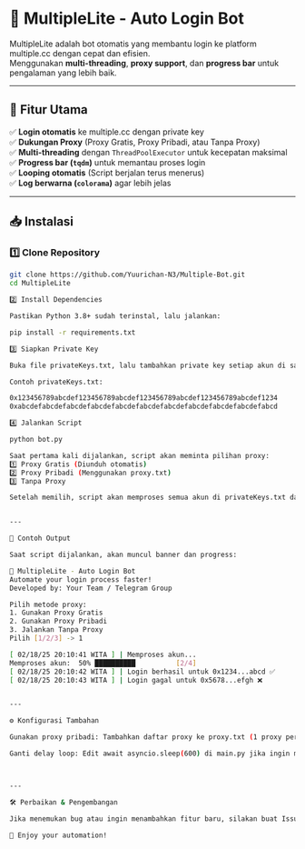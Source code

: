 # 🚀 MultipleLite - Auto Login Bot

MultipleLite adalah bot otomatis yang membantu login ke platform multiple.cc dengan cepat dan efisien.  
Menggunakan **multi-threading**, **proxy support**, dan **progress bar** untuk pengalaman yang lebih baik.

---

## 🌟 Fitur Utama
✅ **Login otomatis** ke multiple.cc dengan private key  
✅ **Dukungan Proxy** (Proxy Gratis, Proxy Pribadi, atau Tanpa Proxy)  
✅ **Multi-threading** dengan `ThreadPoolExecutor` untuk kecepatan maksimal  
✅ **Progress bar (`tqdm`)** untuk memantau proses login  
✅ **Looping otomatis** (Script berjalan terus menerus)  
✅ **Log berwarna (`colorama`)** agar lebih jelas  

---

## 📥 Instalasi

### **1️⃣ Clone Repository**
```bash
git clone https://github.com/Yuurichan-N3/Multiple-Bot.git
cd MultipleLite

2️⃣ Install Dependencies

Pastikan Python 3.8+ sudah terinstal, lalu jalankan:

pip install -r requirements.txt

3️⃣ Siapkan Private Key

Buka file privateKeys.txt, lalu tambahkan private key setiap akun di sana (1 akun per baris).

Contoh privateKeys.txt:

0x123456789abcdef123456789abcdef123456789abcdef123456789abcdef1234
0xabcdefabcdefabcdefabcdefabcdefabcdefabcdefabcdefabcdefabcdefabcd

4️⃣ Jalankan Script

python bot.py

Saat pertama kali dijalankan, script akan meminta pilihan proxy:
1️⃣ Proxy Gratis (Diunduh otomatis)
2️⃣ Proxy Pribadi (Menggunakan proxy.txt)
3️⃣ Tanpa Proxy

Setelah memilih, script akan memproses semua akun di privateKeys.txt dan mengulang otomatis setiap 10 menit.


---

📌 Contoh Output

Saat script dijalankan, akan muncul banner dan progress:

🚀 MultipleLite - Auto Login Bot
Automate your login process faster!
Developed by: Your Team / Telegram Group

Pilih metode proxy:
1. Gunakan Proxy Gratis
2. Gunakan Proxy Pribadi
3. Jalankan Tanpa Proxy
Pilih [1/2/3] -> 1

[ 02/18/25 20:10:41 WITA ] | Memproses akun...
Memproses akun:  50% ██████████          [2/4]
[ 02/18/25 20:10:42 WITA ] | Login berhasil untuk 0x1234...abcd ✅
[ 02/18/25 20:10:43 WITA ] | Login gagal untuk 0x5678...efgh ❌


---

⚙️ Konfigurasi Tambahan

Gunakan proxy pribadi: Tambahkan daftar proxy ke proxy.txt (1 proxy per baris).

Ganti delay loop: Edit await asyncio.sleep(600) di main.py jika ingin mengganti waktu jeda.



---

🛠️ Perbaikan & Pengembangan

Jika menemukan bug atau ingin menambahkan fitur baru, silakan buat Issue atau Pull Request di GitHub.

🚀 Enjoy your automation!
